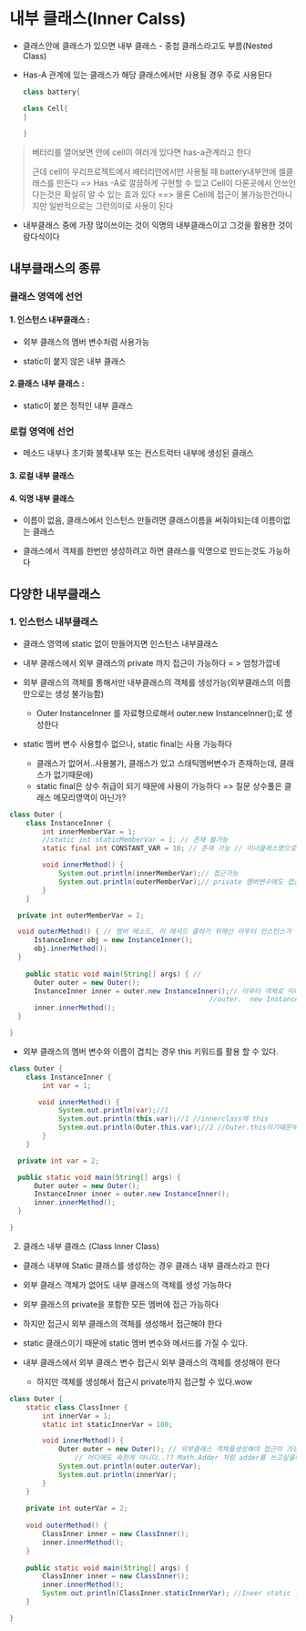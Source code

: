 # 내부 클래스(Inner Calss)

- 클래스안에 클래스가 있으면 내부 클래스 - 중첩 클래스라고도 부름(Nested Class)

- Has-A 관계에 있는 클래스가 해당 클래스에서만 사용될 경우 주로 사용된다

  ```java
  class battery{
  
  class Cell{
  }
      
  }
  ```

> 베터리를 열어보면 안에 cell이 여러개 있다면 has-a관계라고 한다
>
> 근데 cell이 우리프로젝트에서 배터리안에서만 사용될 때  battery내부안에 셀클래스를 만든다
> => Has -A로 깔끔하게 구현할 수 있고 Cell이 다론곳에서 안쓰인다는것은 확실히 알 수 있는 효과 있다
> ==> 물론 Cell에 접근이 불가능한건아니지만 일반적으로는 그런의미로 사용이 된다

- 내부클래스 중에 가장 많이쓰이는 것이 익명의 내부클래스이고 그것을 활용한 것이 람다식이다



## 내부클래스의 종류

### 클래스 영역에 선언

#### 1. 인스턴스 내부클래스 :

- 외부 클래스의 멤버 변수처럼 사용가능

- static이 붙지 않은 내부 클래스

#### 2.클래스 내부 클래스 :

- static이 붙은 정적인 내부 클래스

  

### 로컬 영역에 선언

- 메소드 내부나 초기화 블록내부 또는 컨스트럭터 내부에 생성된 클래스

#### 3. 로컬 내부 클래스

#### 4. 익명 내부 클래스 

- 이름이 없음, 클래스에서 인스턴스 만들려면 클래스이름을 써줘야되는데 이름이없는 클래스

- 클래스에서 객체를 한번만 생성하려고 하면 클래스를 익명으로 만드는것도 가능하다 

  

## 다양한 내부클래스



### 1. 인스턴스 내부클래스

- 클래스 영역에 static 없이 만들어지면 인스턴스 내부클래스

- 내부 클래스에서 외부 클래스의 private 까지 접근이 가능하다 = > 엄청가깝네

- 외부 클래스의 객체를 통해서만 내부클래스의 객체를 생성가능(외부클래스의 이름만으로는 생성 불가능함)

  - Outer InstanceInner 를 자료형으로해서 outer.new InstanceInner();로 생성한다

    

- static 멤버 변수 사용할수 없으나, static final는 사용 가능하다
  -  클래스가 없어서..사용불가, 클래스가 있고 스태틱멤버변수가 존재하는데, 클래스가 없기때문에)
  - static final은 상수 취급이 되기 때문에 사용이 가능하다  => 질문 상수풀은 클래스 메모리영역이 아닌가?

```java
class Outer {
    class InstanceInner {
        int innerMemberVar = 1;
        //static int staticMemberVar = 1; // 존재 불가능
        static final int CONSTANT_VAR = 10; // 존재 가능 // 이너클래스명으로 접근간능

        void innerMethod() {
            System.out.println(innerMemberVar);// 접근가능
            System.out.println(outerMemberVar);// private 멤버변수에도 접근가능
        }
    }

  private int outerMemberVar = 2;

  void outerMethod() { // 멤버 메소드, 이 메서드 콜하기 위해선 아우터 인스턴스가 있다는뜻//그래서 그객체 통해 이너객체 생성가능
      IstanceInner obj = new InstanceInner();
      obj.innerMethod();
  }
    
    public static void main(String[] args) { // 
      Outer outer = new Outer();
      InstanceInner inner = outer.new InstanceInner();// 아우터 객체로 이너 클래스 객체생성,
        										 //outer.  new InstanceInner(); 두 부분으로 나누어보면 된다
      inner.innerMethod();
  }

}


```

- 외부 클래스의 멤버 변수와 이름이 겹치는 경우 this 키워드를 활용 할 수 있다.

```java
class Outer {
    class InstanceInner {
        int var = 1;

       void innerMethod() {
            System.out.println(var);//1
            System.out.println(this.var);//1 //innerclass에 this
            System.out.println(Outer.this.var);//2 //Outer.this이기때문에 Outer의 객체 뜻함
        }
    }

  private int var = 2;

  public static void main(String[] args) {
      Outer outer = new Outer();
      InstanceInner inner = outer.new InstanceInner();
      inner.innerMethod();
  }

}
```



2) 클래스 내부 클래스 (Class Inner Class)

- 클래스 내부에 Static 클래스를 생성하는 경우 클래스 내부 클래스라고 한다

- 외부 클래스 객체가 없어도 내부 클래스의 객체를 생성 가능하다

- 외부 클래스의 private을 포함한 모든 멤버에 접근 가능하다
  
- 하지만 접근시 외부 클래스의 객체를 생성해서 접근해야 한다
  
- static 클래스이기 때문에 static 멤버 변수와 메서드를 가질 수 있다.

  

- 내부 클래스에서 외부 클래스 변수 접근시 외부 클래스의 객체를 생성해야 한다

  - 하지만 객체를 생성해서 접근시 private까지 접근할 수 있다.wow

  

```java
class Outer {
    static class ClassInner {
        int innerVar = 1;
        static int staticInnerVar = 100;

        void innerMethod() {
            Outer outer = new Outer(); // 외부클래스 객체를생성해야 접근이 가능하다.. 내부에 있지만 외부에 접근을바로못해//객체에 속한게 아니기때문에
    			// 어디에도 속한게 아니다..?? Math.Adder 처럼 adder를 쓰고싶을때쓴다
            System.out.println(outer.outerVar);
            System.out.println(innerVar);
        }
    }
    
    private int outerVar = 2;
    
    void outerMethod() {
        ClassInner inner = new ClassInner();
        inner.innerMethod();
    }
    
    public static void main(String[] args) {
        ClassInner inner = new ClassInner();
        inner.innerMethod();
        System.out.println(ClassInner.staticInnerVar); //Ineer static 변수에 Inner클래스명으로 접근가능
    }

}
```

